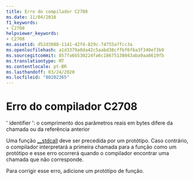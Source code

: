 ```yaml
---
title: Erro do compilador C2708
ms.date: 11/04/2016
f1_keywords:
- C2708
helpviewer_keywords:
- C2708
ms.assetid: d52d3088-1141-42f4-829c-74755a7fcc3a
ms.openlocfilehash: a1d3379a0da42c5aabd38cffbf6f6a3f340ef3b9
ms.sourcegitcommit: 857fa6b530224fa6c18675138043aba9aa0619fb
ms.translationtype: MT
ms.contentlocale: pt-BR
ms.lasthandoff: 03/24/2020
ms.locfileid: "80202365"
---
```

# <a name="compiler-error-c2708"></a>Erro do compilador C2708

' identifier ': o comprimento dos parâmetros reais em bytes difere da chamada ou da referência anterior

Uma função [__stdcall](../../cpp/stdcall.md) deve ser precedida por um protótipo. Caso contrário, o compilador interpretará a primeira chamada para a função como um protótipo e esse erro ocorrerá quando o compilador encontrar uma chamada que não corresponde.

Para corrigir esse erro, adicione um protótipo de função.
